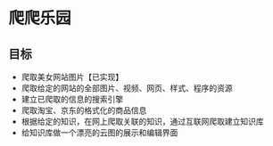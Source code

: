 # 爬爬乐园

## 目标

* 爬取美女网站图片【已实现】
* 爬取给定的网站的全部图片、视频、网页、样式、程序的资源
* 建立已爬取的信息的搜索引擎
* 爬取淘宝、京东的格式化的商品信息
* 根据给定的知识，在网上爬取关联的知识，通过互联网爬取建立知识库
* 给知识库做一个漂亮的云图的展示和编辑界面
